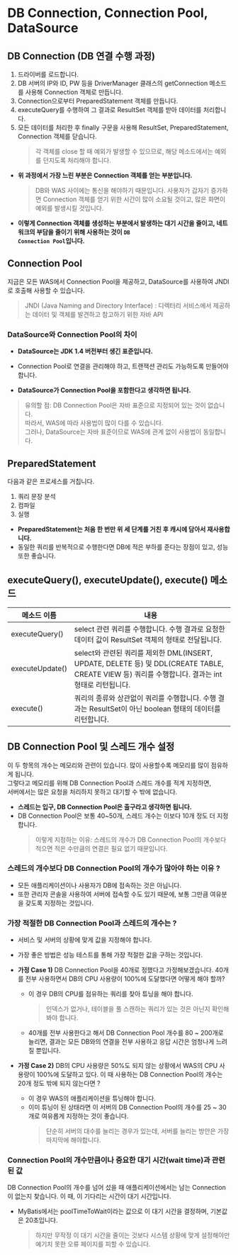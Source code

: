 # DB Connection, Connection Pool, DataSource

## DB Connection (DB 연결 수행 과정)
1. 드라이버를 로드합니다.
2. DB 서버의 IP와 ID, PW 등을 DriverManager 클래스의 getConnection 메소드를 사용해 Connection 객체로 만듭니다.
3. Connection으로부터 PreparedStatement 객체를 만듭니다.
4. executeQuery를 수행하여 그 결과로 ResultSet 객체를 받아 데이터를 처리합니다.
5. 모든 데이터를 처리한 후 finally 구문을 사용해 ResultSet, PreparedStatement, Connection 객체를 닫습니다.
    > 각 객체를 close 할 때 예외가 발생할 수 있으므로, 해당 메소드에서는 예외를 던지도록 처리해야 합니다.
    
* **위 과정에서 가장 느린 부분은 Connection 객체를 얻는 부분입니다.**
    > DB와 WAS 사이에는 통신을 해야하기 때문입니다.
    > 사용자가 갑자기 증가하면 Connection 객체를 얻기 위한 시간이 많이 소요될 것이고, 많은 화면이 예외를 발생시킬 것입니다.

* **이렇게 Connection 객체를 생성하는 부분에서 발생하는 대기 시간을 줄이고,
네트워크의 부담을 줄이기 위해 사용하는 것이 <code>DB Connection Pool</code>입니다.**

## Connection Pool
지금은 모든 WAS에서 Connection Pool을 제공하고, DataSource를 사용하여 JNDI로 호출해 사용할 수 있습니다.
> JNDI (Java Naming and Directory Interface) : 디렉터리 서비스에서 제공하는 데이터 및 객체를 발견하고 참고하기 위한 자바 API

### DataSource와 Connection Pool의 차이
* **DataSource는 JDK 1.4 버전부터 생긴 표준입니다.**

* Connection Pool로 연결을 관리해야 하고, 트랜잭션 관리도 가능하도록 만들어야 합니다.

* **DataSource가 Connection Pool을 포함한다고 생각하면 됩니다.**
> 유의할 점: DB Connection Pool은 자바 표준으로 지정되어 있는 것이 없습니다.<br/>
따라서, WAS에 따라 사용법이 많이 다를 수 있습니다.<br/>
그러나, DataSource는 자바 표준이므로 WAS에 관계 없이 사용법이 동일합니다.

## PreparedStatement
다음과 같은 프로세스를 거칩니다.
1. 쿼리 문장 분석
2. 컴파일
3. 실행

* **PreparedStatement는 처음 한 번만 위 세 단계를 거친 후 캐시에 담아서 재사용합니다.**
* 동일한 쿼리를 반복적으로 수행한다면 DB에 적은 부하를 준다는 장점이 있고, 성능 또한 좋습니다.

## executeQuery(), executeUpdate(), execute() 메소드

메소드 이름 | 내용
------------|------------
executeQuery() | select 관련 쿼리를 수행합니다. 수행 결과로 요청한 데이터 값이 ResultSet 객체의 형태로 전달됩니다.
executeUpdate() | select와 관련된 쿼리를 제외한 DML(INSERT, UPDATE, DELETE 등) 및 DDL(CREATE TABLE, CREATE VIEW 등) 쿼리를 수행합니다. 결과는 int 형태로 리턴됩니다.
execute() | 쿼리의 종류와 상관없이 쿼리를 수행합니다. 수행 결과는 ResultSet이 아닌 boolean 형태의 데이터를 리턴합니다.

## DB Connection Pool 및 스레드 개수 설정
이 두 항목의 개수는 메모리와 관련이 있습니다. 많이 사용할수록 메모리를 많이 점유하게 됩니다.<br/>
그렇다고 메모리를 위해 DB Connection Pool과 스레드 개수를 적게 지정하면,<br/>
서버에서는 많은 요청을 처리하지 못하고 대기할 수 밖에 없습니다.

* **스레드는 입구, DB Connection Pool은 출구라고 생각하면 됩니다.**
* DB Connection Pool은 보통 40~50개, 스레드 개수는 이보다 10개 정도 더 지정합니다.
    > 이렇게 지정하는 이유: 스레드의 개수가 DB Connection Pool의 개수보다 적으면
    적은 수만큼의 연결은 필요 없기 때문입니다.
    
### 스레드의 개수보다 DB Connection Pool의 개수가 많아야 하는 이유 ?
* 모든 애플리케이션이나 사용자가 DB에 접속하는 것은 아닙니다.
* 또한 관리자 콘솔을 사용하여 서버에 접속할 수도 있기 때문에, 보통 그만큼 여유분을 갖도록 지정하는 것입니다.

### 가장 적절한 DB Connection Pool과 스레드의 개수는 ?
* 서비스 및 서버의 상황에 맞게 값을 지정해야 합니다.
* 가장 좋은 방법은 성능 테스트를 통해 가장 적절한 값을 구하는 것입니다.

* **가정 Case 1)** DB Connection Pool을 40개로 정했다고 가정해보겠습니다. 40개를 전부 사용하면서 DB의 CPU 사용량이 100%에 도달했다면 어떻게 해야 할까?
    * 이 경우 DB의 CPU를 점유하는 쿼리를 찾아 튜닝을 해야 합니다.
        > 인덱스가 없거나, 테이블을 풀 스캔하는 쿼리가 있는 것은 아닌지 확인해봐야 합니다.
    * 40개를 전부 사용한다고 해서 DB Connection Pool 개수를 80 ~ 200개로 늘리면, 결과는 모든 DB와의 연결을 전부 사용하고 응답 시간은 엄청나게 느려질 뿐입니다.
    
* **가정 Case 2)** DB의 CPU 사용량은 50%도 되지 않는 상황에서 WAS의 CPU 사용량이 100%에 도달하고 있다. 이 때 사용하는 DB Connection Pool의 개수는 20개 정도 밖에 되지 않는다면 ?
    * 이 경우 WAS의 애플리케이션을 튜닝해야 합니다.
    * 이미 튜닝이 된 상태라면 이 서버의 DB Connection Pool의 개수를 25 ~ 30개로 여유롭게 지정하는 것이 좋습니다.
        > 단순히 서버의 대수를 늘리는 경우가 있는데, 서버를 늘리는 방안은 가장 마지막에 해야합니다.
        
### Connection Pool의 개수만큼이나 중요한 대기 시간(wait time)과 관련된 값
DB Connection Pool의 개수를 넘어 섰을 때 애플리케이션에서는 남는 Connection이 없는지 찾습니다. 이 때, 이 기다리는 시간이 대기 시간입니다.
* MyBatis에서는 poolTimeToWait이라는 값으로 이 대기 시간을 결정하며, 기본값은 20초입니다.
     > 하지만 무작정 이 대기 시간을 줄이는 것보다 시스템 상황에 맞게 설정해야만 예기치 못한 오류 페이지를 피할 수 있습니다.